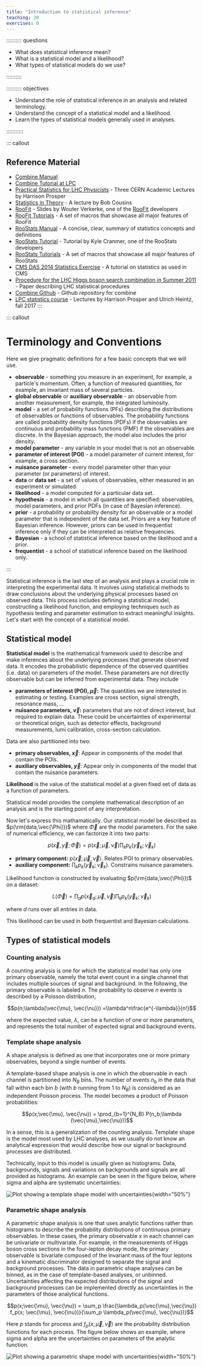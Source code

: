 ```yaml
---
title: "Introduction to statistical inference"
teaching: 20
exercises: 0
---
```


:::::::::: questions

- What does statistical inference mean?
- What is a statistical model and a likelihood?
- What types of statistical models do we use?

::::::::::

:::::::::: objectives

- Understand the role of statistical inference in an analysis and related terminology.
- Understand the concept of a statistical model and a likelihood.
- Learn the types of statistical models generally used in analyses.

:::::::::::

::: callout

## Reference Material
- [Combine Manual](https://github.com/cms-analysis/HiggsAnalysis-CombinedLimit/wiki)
- [Combine Tutorial at LPC](https://indico.cern.ch/event/747340/timetable/)
- [Practical Statistics for LHC Physicists](https://indico.cern.ch/event/358542/) - Three CERN Academic Lectures by Harrison Prosper
- [Statistics in Theory](http://indico.cern.ch/getFile.py/access?contribId=41&sessionId=1&resId=0&materialId=slides&confId=112319) - A lecture by Bob Cousins
- [RooFit](http://indico.in2p3.fr/materialDisplay.py?contribId=15&materialId=slides&confId=750) - Slides by Wouter Verkerke, one of the [RooFit](https://twiki.cern.ch/twiki/bin/view/CMS/RooFit) developers
- [RooFit Tutorials](http://root.cern.ch/root/html/tutorials/roofit/index.html) - A set of macros that showcase all major features of RooFit
- [RooStats Manual](https://twiki.cern.ch/twiki/pub/RooStats/WebHome/RooStats_UsersGuide.pdf) - A concise, clear, summary of statistics concepts and definitions
- [RooStats Tutorial](http://indico.cern.ch/getFile.py/access?contribId=0&sessionId=1&resId=0&materialId=slides&confId=118720) - Tutorial by Kyle Cranmer, one of the RooStats developers
- [RooStats Tutorials](http://root.cern.ch/root/html/tutorials/roostats/index.html) - A set of macros that showcase all major features of RooStats
- [CMS DAS 2014 Statistics Exercise](https://twiki.cern.ch/twiki/bin/viewauth/CMS/SWGuideCMSDataAnalysisSchoolStatistics2014) - A tutorial on statistics as used in CMS
- [Procedure for the LHC Higgs boson search combination in Summer 2011](https://cds.cern.ch/record/1379837) - Paper describing LHC statistical procedures
- [Combine Github](https://github.com/cms-analysis/HiggsAnalysis-CombinedLimit) - Github repository for combine
- [LPC statistics course](https://indico.cern.ch/event/653271/) - Lectures by Harrison Prosper and Ulrich Heintz, fall 2017
:::

::: callout
# Terminology and Conventions
Here we give pragmatic definitions for a few basic concepts that we will use.

- **observable** - something you measure in an experiment, for example, a particle's momentum. Often, a function of measured quantities, for example, an invariant mass of several particles.
- **global observable** or **auxiliary observable** - an observable from another measurement, for example, the integrated luminosity.
- **model** - a set of probability functions (PFs) describing the distributions of observables or functions of observables. The probability functions are called probability density functions (PDFs) if the observables are continuous and probability mass functions (PMF) if the observables are discrete. In the Bayesian approach, the model also includes the prior density.
- **model parameter** - any variable in your model that is not an observable.
- **parameter of interest (POI)** - a model parameter of current interest, for example, a cross section.
- **nuisance parameter** - every model parameter other than your parameter (or parameters) of interest.
- **data** or **data set** - a set of values of observables, either measured in an experiment or simulated.
- **likelihood** - a model computed for a particular data set.
- **hypothesis** - a model in which all quantities are specified: observables, model parameters, and prior PDFs (in case of Bayesian inference).
- **prior** - a probability or probability density for an observable or a model parameter that is independent of the data set. Priors are a key feature of Bayesian inference. However, priors can be used in frequentist inference only if they can be interpreted as relative frequencies.
- **Bayesian** - a school of statistical inference based on the likelihood and a prior.
- **frequentist** - a school of statistical inference based on the likelihood only.

:::

Statistical inference is the last step of an analysis and plays a crucial role in interpreting the experimental data. It involves using statistical methods to draw conclusions about the underlying physical processes based on observed data. This process includes defining a statistical model, constructing a likelihood function, and employing techniques such as hypothesis testing and parameter estimation to extract meaningful insights.  Let's start with the concept of a statistical model.

## Statistical model

**Statistical model** is the mathematical framework used to describe and make inferences about the underlying processes that generate observed data. It encodes the probabilistic dependence of the observed quantities (i.e. data) on parameters of the model.  These parameters are not directly observable but can be inferred from experimental data.  They include

- **parameters of interest (POI), $\vec{\mu}$:** The quantities we are interested in estimating or testing. Examples are cross section, signal strength, resonance mass, ...
- **nuisance parameters, $\vec{\nu}$:** parameters that are not of direct interest, but required to explain data.  These could be uncertainties of experimental or theoretical origin, such as detector effects, background measurements, lumi calibration, cross-section calculation.

Data are also partitioned into two:

- **primary observables, $\vec{x}$**: Appear in components of the model that contain the POIs.
- **auxiliary observables, $\vec{y}$**: Appear only in components of the model that contain the nuisance parameters.

**Likelihood** is the value of the statistical model at a given fixed set of data as a function of parameters.

Statistical model provides the complete mathematical description of an analysis and is the starting point of any interpretation.

Now let's express this mathamatically.  Our statistical model be described as $p(\rm{data,\vec{\Phi}})$ where $\vec{\Phi}$ are the model parameters.  For the sake of numerical efficiency, we can factorize it into two parts:

$$p(\vec{x},\vec{y};\vec{\Phi}) = p(\vec{x};\vec{\mu},\vec{\nu}) \prod_k p_k(\vec{y}_k;\vec{\nu}_k)$$

- **primary component:** $p(\vec{x};\vec{\mu},\vec{\nu})$.  Relates POI to primary observables.
- **auxiliary component:** $\prod_k p_k(\vec{y}_k;\vec{\nu}_k)$. Constrains nuisance parameters.

Likelihood function is constructed by evaluating $p(\rm{data,\vec{\Phi}})$ on a dataset:

$$L(\vec{\Phi}) = \prod_d p(\vec{x}_d;\vec{\mu},\vec{\nu}) \prod_k p_k(\vec{y}_k;\vec{\nu}_k)$$

where $d$ runs over all entries in data.

This likelihood can be used in both frequentist and Bayesian calculations.

## Types of statistical models

### Counting analysis

A counting analysis is one for which the statistical model has only one primary observable, namely the total event count in a single channel that includes multiple sources of signal and background. In the following, the primary observable is labeled $n$. The probability to observe $n$ events is described by a Poisson distribution,

$$p(n;\lambda(\vec{\mu}, \vec{\nu})) =\lambda^n\frac{e^{-\lambda}}{n!}$$

where the expected value, $\lambda$, can be a function of one or more parameters, and represents
the total number of expected signal and background events.

### Template shape analysis

A shape analysis is defined as one that incorporates one or more primary observables, beyond a
single number of events.  

A template-based shape analysis is one in which the observable in each channel is partitioned
into $N_B$ bins. The number of events $n_b$ in the data that fall within each bin $b$ (with $b$ running
from 1 to $N_B$) is considered as an independent Poisson process. The model becomes a product of Poisson probabilities:

$$p(x;\vec{\mu}, \vec{\nu}) = \prod_{b=1}^{N_B} P(n_b;\lambda (\vec{\mu},\vec{\nu}))$$

In a sense, this is a generalization of the counting analysis.  Template shape is the model most used by LHC analyses, as we usually do not know an analytical expression that would describe how our signal or background processes are distributed.  

Technically, input to this model is usually given as histograms.  Data, backgrounds, signals and variations on backgrounds and signals are all provided as histograms. An example can be seen in the figure below, where sigma and alpha are systematic uncertainties:

![Plot showing a template shape model with uncertainties](fig/template_shape_analysis.png){width="50%"}

### Parametric shape analysis

A parametric shape analysis is one that uses analytic functions rather than histograms to describe
the probability distributions of continuous primary observables. 
In these cases, the primary observable $x$ in each channel can be univariate or multivariate. For example, in the measurements of Higgs boson cross sections in the four-lepton decay mode, the primary observable is bivariate composed of the invariant mass of the four leptons and a kinematic discriminator designed to separate the signal and background processes. The data in parametric shape analyses can be binned, as in the case of template-based analyses, or unbinned. Uncertainties affecting the expected distributions of the signal and background processes can be implemented directly as uncertainties in the parameters of those analytical functions.

$$p(x;\vec{\mu}, \vec{\nu}) = \sum_p \frac{\lambda_p(\vec{\mu},\vec{\nu}) f_p(x; \vec{\mu}, \vec{\nu})}{\sum_p \lambda_p(\vec{\mu}, \vec{\nu})}$$

Here $p$ stands for process and $f_p(x; \vec{\mu}, \vec{\nu})$ are the probability distribution functions for each process.  The figure below shows an example, where sigma and alpha are the uncertainties on parameters of the analytic function.

![Plot showing a parametric shape model with uncertainties](fig/parametric_shape_analysis.png){width="50%"}

